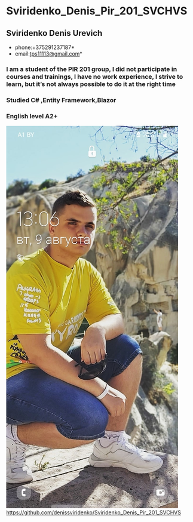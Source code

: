 # Sviridenko_Denis_Pir_201_SVCHVS
##  Sviridenko Denis Urevich
* phone:+375291237187*
* email:tps11113@gmail.com*
### I am a student of the PIR 201 group, I did not participate in courses and trainings, I have no work experience, I strive to learn, but it’s not always possible to do it at the right time 
### Studied C# ,Entity Framework,Blazor   
### English level A2+ 
![[Vivaldi logo]](Y9wh3_EHB-U.jpg)
https://github.com/denissviridenko/Sviridenko_Denis_Pir_201_SVCHVS
